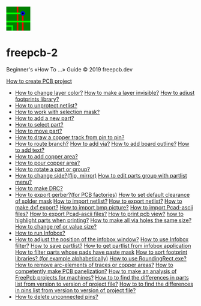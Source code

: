 ![](/pictures/upload.png) 
# freepcb-2

Beginner's «How To ...» Guide  © 2019 freepcb.dev

[How to create PCB project](new_project.md)
* [How to change layer color?](colors.md)
[How to make a layer invisible?]()
[How to adjust footprints library?]()
* [How to unprotect netlist?](unprotect_nl.md)
* [How to work with selection mask?](sel_mask.md)
* [How to add a new part?](add_part.md)
* [How to select part?](select_part.md)
* [How to move part?](move_part.md)
* [How to draw a copper track from pin to pin?](route.md)
* [How to route branch?](routing_branch.md)
[How to add via?]()
[How to add board outline?]()
[How to add text?]()
* [How to add copper area?](add_area.md)
* [How to pour copper area?](pour_area.md)
* [How to rotate a part or group?](rotate.md)
* [How to change side?(flip, mirror)](side.md)
[How to edit parts group with partlist menu?]()
* [How to make DRC?](DRC.md)
* [How to export gerber?(for PCB factories)](gerber.md)
[How to set default clearance of solder mask](sm_clearance.md)
[How to import netlist?]()
[How to export netlist?]()
[How to make dxf export?]()
[How to import bmp picture?]()
[How to import Pcad-ascii files?]()
[How to export Pcad-ascii files?]()
[How to print pcb view?]()
[how to highlight parts when printing?]()
[How to make all via holes the same size?]()
[How to change ref or value size?]()
* [How to run Infobox?](IB_run.md)
* [How to adjust the position of the infobox window?](IB_win_pos.md)
[How to use Infobox filter?]()
[How to save partlist?]()
[How to get partlist from infobox application]()
[How to filter parts whose pads have paste mask]()
[How to sort footprint libraries? (for example alphabetically)]()
[How to use RoundingRect.exe?]()
[How to remove arc-elements of traces or copper areas?]()
[How to competently make PCB panelization?]()
[How to make an analysis of FreePcb projects for machines?]()
[How to to find the differences in parts list from version to version of project file?]()
[How to to find the differences in pins list from version to version of project file?]()
* [How to delete unconnected pins?](del_u_pins.md)








